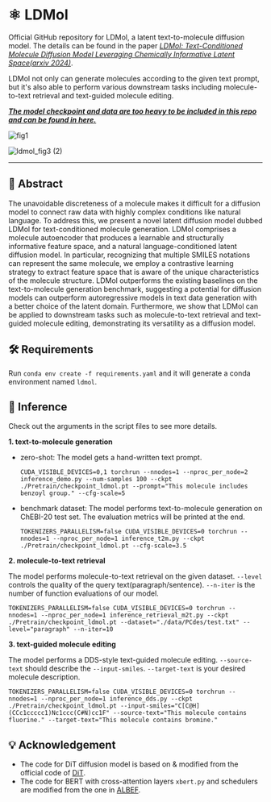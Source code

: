 # ⚛️ LDMol

Official GitHub repository for LDMol, a latent text-to-molecule diffusion model.
The details can be found in the paper
*[LDMol: Text-Conditioned Molecule Diffusion Model Leveraging Chemically Informative Latent Space(arxiv 2024)](https://arxiv.org/abs/2405.17829)*.

LDMol not only can generate molecules according to the given text prompt, but it's also able to perform various downstream tasks including molecule-to-text retrieval and text-guided molecule editing.

***<ins>The model checkpoint and data are too heavy to be included in this repo and can be found in [here](https://drive.google.com/drive/folders/170znWA5u3nC7S1mzF7RPNP5faAn56Q45?usp=sharing).<ins>***

![fig1](https://github.com/user-attachments/assets/dcfe5b56-ae1b-4f25-9181-66f081994f71)

![ldmol_fig3 (2)](https://github.com/user-attachments/assets/00c41ec0-cdd1-48fe-8a71-37310c14f38d)

***

## 📑 Abstract
The unavoidable discreteness of a molecule makes it difficult for a diffusion model to connect raw data with highly complex conditions like natural language. To address this, we present a novel latent diffusion model dubbed LDMol for text-conditioned molecule generation. LDMol comprises a molecule autoencoder that produces a learnable and structurally informative feature space, and a natural language-conditioned latent diffusion model. In particular, recognizing that multiple SMILES notations can represent the same molecule, we employ a contrastive learning strategy to extract feature space that is aware of the unique characteristics of the molecule structure. LDMol outperforms the existing baselines on the text-to-molecule generation benchmark, suggesting a potential for diffusion models can outperform autoregressive models in text data generation with a better choice of the latent domain. Furthermore, we show that LDMol can be applied to downstream tasks such as molecule-to-text retrieval and text-guided molecule editing, demonstrating its versatility as a diffusion model.

## 🛠️ Requirements
Run `conda env create -f requirements.yaml` and it will generate a conda environment named `ldmol`.

## 🎯 Inference
Check out the arguments in the script files to see more details.

__1. text-to-molecule generation__

   * zero-shot: The model gets a hand-written text prompt.
       ```
       CUDA_VISIBLE_DEVICES=0,1 torchrun --nnodes=1 --nproc_per_node=2 inference_demo.py --num-samples 100 --ckpt ./Pretrain/checkpoint_ldmol.pt --prompt="This molecule includes benzoyl group." --cfg-scale=5
       ```
   * benchmark dataset: The model performs text-to-molecule generation on ChEBI-20 test set. The evaluation metrics will be printed at the end.
       ```
       TOKENIZERS_PARALLELISM=false CUDA_VISIBLE_DEVICES=0 torchrun --nnodes=1 --nproc_per_node=1 inference_t2m.py --ckpt ./Pretrain/checkpoint_ldmol.pt --cfg-scale=3.5
       ```

__2. molecule-to-text retrieval__

The model performs molecule-to-text retrieval on the given dataset. `--level` controls the quality of the query text(paragraph/sentence). `--n-iter` is the number of function evaluations of our model.
```
TOKENIZERS_PARALLELISM=false CUDA_VISIBLE_DEVICES=0 torchrun --nnodes=1 --nproc_per_node=1 inference_retrieval_m2t.py --ckpt ./Pretrain/checkpoint_ldmol.pt --dataset="./data/PCdes/test.txt" --level="paragraph" --n-iter=10
```

__3. text-guided molecule editing__

The model performs a DDS-style text-guided molecule editing. `--source-text` should describe the `--input-smiles`. `--target-text` is your desired molecule description.
```
TOKENIZERS_PARALLELISM=false CUDA_VISIBLE_DEVICES=0 torchrun --nnodes=1 --nproc_per_node=1 inference_dds.py --ckpt ./Pretrain/checkpoint_ldmol.pt --input-smiles="C[C@H](CCc1ccccc1)Nc1ccc(C#N)cc1F" --source-text="This molecule contains fluorine." --target-text="This molecule contains bromine."
```


## 💡 Acknowledgement
* The code for DiT diffusion model is based on & modified from the official code of [DiT](https://github.com/facebookresearch/DiT).
* The code for BERT with cross-attention layers `xbert.py` and schedulers are modified from the one in [ALBEF](https://github.com/salesforce/ALBEF).

